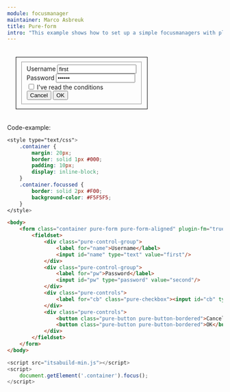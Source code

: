 ```yaml
---
module: focusmanager
maintainer: Marco Asbreuk
title: Pure-form
intro: "This example shows how to set up a simple focusmanagers with plain HTML. <br><br>By setting the focus to the container, the first element gets focussed automaticly. Looping through the focussable items can be done by the tab-keys - which is the default."
---
```



<style type="text/css">
    .container {
        margin: 20px;
        border: solid 1px #000;
        padding: 10px;
        display: inline-block;
    }
    .container.focussed {
        border: solid 2px #F00;
        background-color: #F5F5F5;
    }
    .body-content.module p.spaced {
        margin-top: 4em;
    }
</style>

<form class="container pure-form pure-form-aligned" plugin-fm="true">
    <fieldset>
        <div class="pure-control-group">
            <label for="name">Username</label>
            <input id="name" type="text" value="first"/>
        </div>
        <div class="pure-control-group">
            <label for="pw">Password</label>
            <input id="pw" type="password" value="second"/>
        </div>
        <div class="pure-controls">
            <label for="cb" class="pure-checkbox"><input id="cb" type="checkbox" /> I've read the conditions</label>
        </div>
        <div class="pure-controls">
            <button class="pure-button pure-button-bordered">Cancel</button>
            <button class="pure-button pure-button-bordered">OK</button>
        </div>
    </fieldset>
</form>

<p class="spaced">Code-example:</p>

```css
<style type="text/css">
    .container {
        margin: 20px;
        border: solid 1px #000;
        padding: 10px;
        display: inline-block;
    }
    .container.focussed {
        border: solid 2px #F00;
        background-color: #F5F5F5;
    }
</style>
```

```html
<body>
    <form class="container pure-form pure-form-aligned" plugin-fm="true">
        <fieldset>
            <div class="pure-control-group">
                <label for="name">Username</label>
                <input id="name" type="text" value="first"/>
            </div>
            <div class="pure-control-group">
                <label for="pw">Password</label>
                <input id="pw" type="password" value="second"/>
            </div>
            <div class="pure-controls">
                <label for="cb" class="pure-checkbox"><input id="cb" type="checkbox" /> I've read the conditions</label>
            </div>
            <div class="pure-controls">
                <button class="pure-button pure-button-bordered">Cancel</button>
                <button class="pure-button pure-button-bordered">OK</button>
            </div>
        </fieldset>
    </form>
</body>
```

```js
<script src="itsabuild-min.js"></script>
<script>
    document.getElement('.container').focus();
</script>
```

<script src="../../dist/itsabuild-min.js"></script>
<script>
    document.getElement('.container').focus();
</script>
